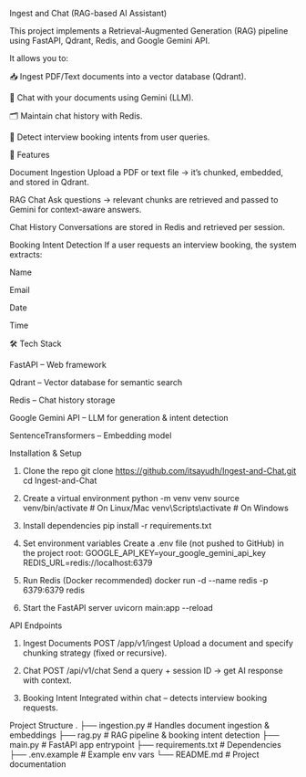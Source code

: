 Ingest and Chat (RAG-based AI Assistant)

This project implements a Retrieval-Augmented Generation (RAG) pipeline using FastAPI, Qdrant, Redis, and Google Gemini API.

It allows you to:

📥 Ingest PDF/Text documents into a vector database (Qdrant).

💬 Chat with your documents using Gemini (LLM).

🗂 Maintain chat history with Redis.

📅 Detect interview booking intents from user queries.

🚀 Features

Document Ingestion
Upload a PDF or text file → it’s chunked, embedded, and stored in Qdrant.

RAG Chat
Ask questions → relevant chunks are retrieved and passed to Gemini for context-aware answers.

Chat History
Conversations are stored in Redis and retrieved per session.

Booking Intent Detection
If a user requests an interview booking, the system extracts:

Name

Email

Date

Time

🛠️ Tech Stack

FastAPI
 – Web framework

Qdrant
 – Vector database for semantic search

Redis
 – Chat history storage

Google Gemini API
 – LLM for generation & intent detection

SentenceTransformers
 – Embedding model

 Installation & Setup
 1. Clone the repo
    git clone https://github.com/itsayudh/Ingest-and-Chat.git
    cd Ingest-and-Chat
    
 2. Create a virtual environment
    python -m venv venv
    source venv/bin/activate   # On Linux/Mac
    venv\Scripts\activate      # On Windows
  
 3. Install dependencies
    pip install -r requirements.txt

 4. Set environment variables
    Create a .env file (not pushed to GitHub) in the project root:
    GOOGLE_API_KEY=your_google_gemini_api_key
    REDIS_URL=redis://localhost:6379

 5. Run Redis (Docker recommended)
    docker run -d --name redis -p 6379:6379 redis

 6. Start the FastAPI server
    uvicorn main:app --reload

API Endpoints
1. Ingest Documents
POST /app/v1/ingest
Upload a document and specify chunking strategy (fixed or recursive).

2. Chat
POST /api/v1/chat
Send a query + session ID → get AI response with context.

3. Booking Intent
Integrated within chat – detects interview booking requests.

Project Structure
.
├── ingestion.py       # Handles document ingestion & embeddings
├── rag.py             # RAG pipeline & booking intent detection
├── main.py            # FastAPI app entrypoint
├── requirements.txt   # Dependencies
├── .env.example       # Example env vars
└── README.md          # Project documentation

